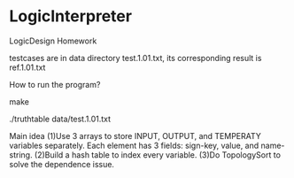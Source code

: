 # LogicInterpreter
LogicDesign Homework

testcases are in data directory
test.1.01.txt, its corresponding result is ref.1.01.txt


How to run the program?

make

./truthtable data/test.1.01.txt


Main idea
(1)Use 3 arrays to store INPUT, OUTPUT, and TEMPERATY variables separately. Each element has 3 fields: sign-key, value, and name-string.
(2)Build a hash table to index every variable.
(3)Do TopologySort to solve the dependence issue.
